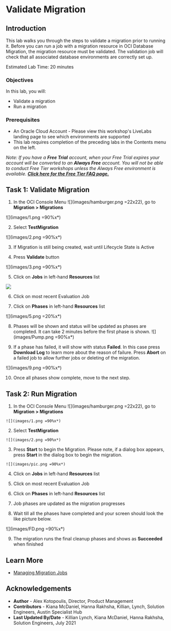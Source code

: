 # Validate Migration

## Introduction

This lab walks you through the steps to validate a migration prior to running it. Before you can run a job with a migration resource in OCI Database Migration, the migration resource must be validated. The validation job will check that all associated database environments are correctly set up.

Estimated Lab Time: 20 minutes

### Objectives

In this lab, you will:
* Validate a migration
* Run a migration

### Prerequisites

* An Oracle Cloud Account - Please view this workshop's LiveLabs landing page to see which environments are supported
* This lab requires completion of the preceding labs in the Contents menu on the left.

*Note: If you have a **Free Trial** account, when your Free Trial expires your account will be converted to an **Always Free** account. You will not be able to conduct Free Tier workshops unless the Always Free environment is available. **[Click here for the Free Tier FAQ page.](https://www.oracle.com/cloud/free/faq.html)***

## Task 1: Validate Migration

1. In the OCI Console Menu ![](images/hamburger.png =22x22), go to **Migration > Migrations**

  ![](images/1.png =90%x*)

2. Select **TestMigration**

  ![](images/2.png =90%x*)

3. If Migration is still being created, wait until Lifecycle State is Active

4. Press **Validate** button

  ![](images/3.png =90%x*)

5. Click on **Jobs** in left-hand **Resources** list

  ![](images/4.png)

6. Click on most recent Evaluation Job

7. Click on **Phases** in left-hand **Resources** list

  ![](images/5.png =20%x*)

8. Phases will be shown and status will be updated as phases are completed. It can take 2 minutes before the first phase is shown.
    ![](images/Pump.png =90%x*)

9. If a phase has failed, it will show with status **Failed**. In this case press **Download Log** to learn more about the reason of failure. Press **Abort** on a failed job to allow further jobs or deleting of the migration.

  ![](images/9.png =90%x*)

10. Once all phases show complete, move to the next step.

## Task 2: Run Migration

  1. In the OCI Console Menu ![](images/hamburger.png =22x22), go to **Migration > Migrations**

    ![](images/1.png =90%x*)

  2. Select **TestMigration**

    ![](images/2.png =90%x*)

  3. Press **Start** to begin the Migration. Please note, if a dialog box appears, press **Start** in the dialog box  to begin the migration.

    ![](images/pic.png =90%x*)

  4. Click on **Jobs** in left-hand **Resources** list

  5. Click on most recent Evaluation Job

  6. Click on **Phases** in left-hand **Resources** list

  7. Job phases are updated as the migration progresses

  8. Wait till all the phases have completed and your screen should look the like picture below.

  ![](images/FD.png =90%x*)

  9. The migration runs the final cleanup phases and shows as **Succeeded** when finished



## Learn More

* [Managing Migration Jobs](https://docs.oracle.com/en-us/iaas/database-migration/doc/managing-migration-jobs.html)

## Acknowledgements
* **Author** - Alex Kotopoulis, Director, Product Management
* **Contributors** -  Kiana McDaniel, Hanna Rakhsha, Killian, Lynch, Solution Engineers, Austin Specialist Hub
* **Last Updated By/Date** - Killian Lynch, Kiana McDaniel, Hanna Rakhsha, Solution Engineers, July 2021
